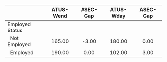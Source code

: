 
|                      |    ATUS-Wend |     ASEC-Gap |    ATUS-Wday |     ASEC-Gap |
| -------------------- | :----------: | :----------: | :----------: | :----------: |
| Employed Status      |              |              |              |              |
| &nbsp;&nbsp;Not Employed |       165.00 |        -3.00 |       180.00 |         0.00 |
| &nbsp;&nbsp;Employed |       190.00 |         0.00 |       102.00 |         3.00 |

